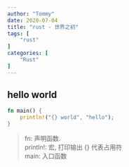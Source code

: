 ```yaml
---
author: "Tommy"
date: 2020-07-04
title: "rust - 世界之初"
tags: [
    "rust"
]
categories: [
    "Rust"
]
---
```


## hello world

```rust
fn main() {
    println!("{} world", "hello");
}
```

> fn: 声明函数.  
> println!: 宏, 打印输出 {} 代表占用符  
> main: 入口函数